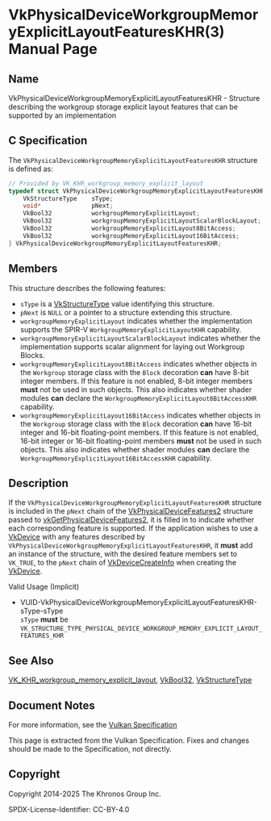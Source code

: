 # VkPhysicalDeviceWorkgroupMemoryExplicitLayoutFeaturesKHR(3) Manual Page

## Name

VkPhysicalDeviceWorkgroupMemoryExplicitLayoutFeaturesKHR - Structure describing the workgroup storage explicit layout features that can be supported by an implementation



## [](#_c_specification)C Specification

The `VkPhysicalDeviceWorkgroupMemoryExplicitLayoutFeaturesKHR` structure is defined as:

```c++
// Provided by VK_KHR_workgroup_memory_explicit_layout
typedef struct VkPhysicalDeviceWorkgroupMemoryExplicitLayoutFeaturesKHR {
    VkStructureType    sType;
    void*              pNext;
    VkBool32           workgroupMemoryExplicitLayout;
    VkBool32           workgroupMemoryExplicitLayoutScalarBlockLayout;
    VkBool32           workgroupMemoryExplicitLayout8BitAccess;
    VkBool32           workgroupMemoryExplicitLayout16BitAccess;
} VkPhysicalDeviceWorkgroupMemoryExplicitLayoutFeaturesKHR;
```

## [](#_members)Members

This structure describes the following features:

- `sType` is a [VkStructureType](https://registry.khronos.org/vulkan/specs/latest/man/html/VkStructureType.html) value identifying this structure.
- `pNext` is `NULL` or a pointer to a structure extending this structure.
- []()`workgroupMemoryExplicitLayout` indicates whether the implementation supports the SPIR-V `WorkgroupMemoryExplicitLayoutKHR` capability.
- []()`workgroupMemoryExplicitLayoutScalarBlockLayout` indicates whether the implementation supports scalar alignment for laying out Workgroup Blocks.
- []()`workgroupMemoryExplicitLayout8BitAccess` indicates whether objects in the `Workgroup` storage class with the `Block` decoration **can** have 8-bit integer members. If this feature is not enabled, 8-bit integer members **must** not be used in such objects. This also indicates whether shader modules **can** declare the `WorkgroupMemoryExplicitLayout8BitAccessKHR` capability.
- []()`workgroupMemoryExplicitLayout16BitAccess` indicates whether objects in the `Workgroup` storage class with the `Block` decoration **can** have 16-bit integer and 16-bit floating-point members. If this feature is not enabled, 16-bit integer or 16-bit floating-point members **must** not be used in such objects. This also indicates whether shader modules **can** declare the `WorkgroupMemoryExplicitLayout16BitAccessKHR` capability.

## [](#_description)Description

If the `VkPhysicalDeviceWorkgroupMemoryExplicitLayoutFeaturesKHR` structure is included in the `pNext` chain of the [VkPhysicalDeviceFeatures2](https://registry.khronos.org/vulkan/specs/latest/man/html/VkPhysicalDeviceFeatures2.html) structure passed to [vkGetPhysicalDeviceFeatures2](https://registry.khronos.org/vulkan/specs/latest/man/html/vkGetPhysicalDeviceFeatures2.html), it is filled in to indicate whether each corresponding feature is supported. If the application wishes to use a [VkDevice](https://registry.khronos.org/vulkan/specs/latest/man/html/VkDevice.html) with any features described by `VkPhysicalDeviceWorkgroupMemoryExplicitLayoutFeaturesKHR`, it **must** add an instance of the structure, with the desired feature members set to `VK_TRUE`, to the `pNext` chain of [VkDeviceCreateInfo](https://registry.khronos.org/vulkan/specs/latest/man/html/VkDeviceCreateInfo.html) when creating the [VkDevice](https://registry.khronos.org/vulkan/specs/latest/man/html/VkDevice.html).

Valid Usage (Implicit)

- [](#VUID-VkPhysicalDeviceWorkgroupMemoryExplicitLayoutFeaturesKHR-sType-sType)VUID-VkPhysicalDeviceWorkgroupMemoryExplicitLayoutFeaturesKHR-sType-sType  
  `sType` **must** be `VK_STRUCTURE_TYPE_PHYSICAL_DEVICE_WORKGROUP_MEMORY_EXPLICIT_LAYOUT_FEATURES_KHR`

## [](#_see_also)See Also

[VK\_KHR\_workgroup\_memory\_explicit\_layout](https://registry.khronos.org/vulkan/specs/latest/man/html/VK_KHR_workgroup_memory_explicit_layout.html), [VkBool32](https://registry.khronos.org/vulkan/specs/latest/man/html/VkBool32.html), [VkStructureType](https://registry.khronos.org/vulkan/specs/latest/man/html/VkStructureType.html)

## [](#_document_notes)Document Notes

For more information, see the [Vulkan Specification](https://registry.khronos.org/vulkan/specs/latest/html/vkspec.html#VkPhysicalDeviceWorkgroupMemoryExplicitLayoutFeaturesKHR)

This page is extracted from the Vulkan Specification. Fixes and changes should be made to the Specification, not directly.

## [](#_copyright)Copyright

Copyright 2014-2025 The Khronos Group Inc.

SPDX-License-Identifier: CC-BY-4.0